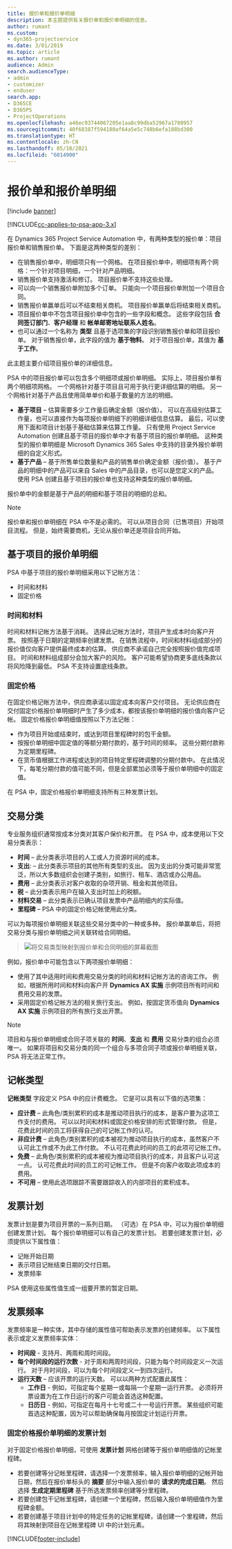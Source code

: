 ```yaml
---
title: 报价单和报价单明细
description: 本主题提供有关报价单和报价单明细的信息。
author: rumant
ms.custom:
- dyn365-projectservice
ms.date: 3/01/2019
ms.topic: article
ms.author: rumant
audience: Admin
search.audienceType:
- admin
- customizer
- enduser
search.app:
- D365CE
- D365PS
- ProjectOperations
ms.openlocfilehash: a46ec93744067205e1aa8c99dba52967a1780957
ms.sourcegitcommit: 40f68387f594180af64a5e5c748b6efa188bd300
ms.translationtype: HT
ms.contentlocale: zh-CN
ms.lasthandoff: 05/10/2021
ms.locfileid: "6014900"
---
```

# <a name="quotes-and-quote-lines"></a>报价单和报价单明细

[!include [banner](../includes/psa-now-project-operations.md)]

[!INCLUDE[cc-applies-to-psa-app-3.x](../includes/cc-applies-to-psa-app-3x.md)]

在 Dynamics 365 Project Service Automation 中，有两种类型的报价单：项目报价单和销售报价单。 下面是这两种类型的差别：

- 在销售报价单中，明细项只有一个网格。 在项目报价单中，明细项有两个网格：一个针对项目明细，一个针对产品明细。
- 销售报价单支持激活和修订。 项目报价单不支持这些处理。
- 可以向一个销售报价单附加多个订单。 只能向一个项目报价单附加一个项目合同。
- 销售报价单赢单后可以不结束相关商机。 项目报价单赢单后将结束相关商机。
- 项目报价单中不包含项目报价单中包含的一些字段和概念。 这些字段包括 **合同签订部门**、**客户经理** 和 **帐单邮寄地址联系人姓名**。  
- 也可以通过一个名称为 **类型** 且基于选项集的字段识别销售报价单和项目报价单。 对于销售报价单，此字段的值为 **基于物料**。 对于项目报价单，其值为 **基于工作**。

此主题主要介绍项目报价单的详细信息。

PSA 中的项目报价单可以包含多个明细项或报价单明细。 实际上，项目报价单有两个明细项网格。 一个网格针对基于项目且可用于执行更详细估算的明细。 另一个网格针对基于产品且使用简单单价和基于数量的方法的明细。

- **基于项目** – 估算需要多少工作量后确定金额（报价值）。 可以在高级别估算工作量，也可以直接作为每项报价单明细下的明细详细信息估算。 最后，可以使用下面和项目计划基于基础估算来估算工作量。 只有使用 Project Service Automation 创建且基于项目的报价单中才有基于项目的报价单明细。 这种类型的报价单明细是 Microsoft Dynamics 365 Sales 中支持的目录外报价单明细的自定义形式。
- **基于产品** – 基于所售单位数量和产品的销售单价确定金额（报价值）。 基于产品的明细中的产品可以来自 Sales 中的产品目录，也可以是您定义的产品。 使用 PSA 创建且基于项目的报价单也支持这种类型的报价单明细。

报价单中的金额是基于产品的明细和基于项目的明细的总和。

> [!NOTE]
> 报价单和报价单明细在 PSA 中不是必需的。 可以从项目合同（已售项目）开始项目流程。 但是，始终需要商机，无论从报价单还是项目合同开始。

## <a name="project-based-quote-lines"></a>基于项目的报价单明细

PSA 中基于项目的报价单明细采用以下记帐方法：

- 时间和材料
- 固定价格

### <a name="time-and-material"></a>时间和材料

时间和材料记帐方法基于消耗。 选择此记帐方法时，项目产生成本时向客户开票。 按照基于日期的定期频率创建发票。 在销售流程中，时间和材料组成部分的报价值仅向客户提供最终成本的估算。 供应商不承诺自己完全按照报价值完成项目。 时间和材料组成部分会加大客户的风险。 客户可能希望协商更多底线条款以将风险降到最低。 PSA 不支持设置底线条款。

### <a name="fixed-price"></a>固定价格

在固定价格记帐方法中，供应商承诺以固定成本向客户交付项目。 无论供应商在交付固定价格报价单明细时产生了多少成本，都按该报价单明细的报价值向客户记帐。 固定价格报价单明细值按照以下方法记帐： 

- 作为项目开始或结束时，或达到项目里程碑时的包干金额。 
- 按报价单明细中固定值的等额分期付款的，基于时间的频率。 这些分期付款称为定期里程碑。
- 在货币值根据工作进程或达到的项目特定里程碑调整的分期付款中。 在此情况下，每笔分期付款的值可能不同，但是全部累加必须等于报价单明细中的固定值。

在 PSA 中，固定价格报价单明细支持所有三种发票计划。

## <a name="transaction-classification"></a>交易分类

专业服务组织通常按成本分类对其客户保价和开票。 在 PSA 中，成本使用以下交易分类表示：

- **时间** – 此分类表示项目的人工或人力资源时间的成本。
- **支出**: – 此分类表示项目的其他所有类型的支出。 因为支出的分类可能非常宽泛，所以大多数组织会创建子类别，如旅行、租车、酒店或办公用品。
- **费用** – 此分类表示对客户收取的杂项开销、租金和其他项目。 
- **税** – 此分类表示用户在输入支出时加上的税额。
- **材料交易** – 此分类表示已确认项目发票中产品明细内的实际值。
- **里程碑** – PSA 中的固定价格记帐使用此分类。

可以为每项报价单明细关联这些交易分类中的一种或多种。 报价单赢单后，将把交易分类与报价单明细之间关联转给合同明细。
 
> ![将交易类型映射到报价单和合同明细的屏幕截图](media/basic-guide-5.png)
  
例如，报价单中可能包含以下两项报价单明细： 
- 使用了其中适用时间和费用交易分类的时间和材料记帐方法的咨询工作。 例如，根据所用时间和材料向客户开 **Dynamics AX 实施** 示例项目所有时间和费用交易的发票。 
- 采用固定价格记帐方法的相关旅行支出。 例如，按固定货币值向 **Dynamics AX 实施** 示例项目的所有旅行支出开票。

> [!NOTE]
> 项目和与报价单明细或合同子项关联的 **时间**、**支出** 和 **费用** 交易分类的组合必须唯一。 如果将项目和交易分类的同一个组合与多项合同子项或报价单明细关联，PSA 将无法正常工作。

## <a name="billing-types"></a>记帐类型

**记帐类型** 字段定义 PSA 中的应计费概念。 它是可以具有以下值的选项集：

- **应计费** – 此角色/类别累积的成本是推动项目执行的成本，是客户要为这项工作支付的费用。 可以以时间和材料或固定价格安排的形式管理付款。 但是，花费此时间的员工将获得自己的可记帐工作的认可。
- **非应计费** – 此角色/类别累积的成本被视为推动项目执行的成本，虽然客户不认可此工作或不为此工作付款。 不认可花费此时间的员工的此项可记帐工作。
- **免费** – 此角色/类别累积的成本被视为推动项目执行的成本，并且客户认可这一点。 认可花费此时间的员工的可记帐工作。 但是不向客户收取此项成本的费用。
- **不可用** – 使用此选项跟踪不需要跟踪收入的内部项目的累积成本。

## <a name="invoice-schedule"></a>发票计划

发票计划是要为项目开票的一系列日期。 （可选）在 PSA 中，可以为报价单明细创建发票计划。 每个报价单明细可以有自己的发票计划。 若要创建发票计划，必须提供以下属性值：

- 记帐开始日期 
- 表示项目记帐结束日期的交付日期。
- 发票频率

PSA 使用这些属性值生成一组要开票的暂定日期。

## <a name="invoice-frequency"></a>发票频率

发票频率是一种实体，其中存储的属性值可帮助表示发票的创建频率。 以下属性表示或定义发票频率实体：

- **时间段** - 支持月、两周和周时间段。 
- **每个时间段的运行次数** - 对于周和两周时间段，只能为每个时间段定义一次运行。 对于月时间段，可以为每个时间段定义一到四次运行。 
- **运行天数** – 应该开票的运行天数。 可以以两种方式配置此属性：
  - **工作日** - 例如，可指定每个星期一或每隔一个星期一运行开票。 必须将开票设置为在工作日运行的客户可能会首选这种配置。 
  - **日历日** - 例如，可指定在每月十七号或二十一号运行开票。 某些组织可能首选这种配置，因为可以帮助确保每月按固定计划运行开票。
  
### <a name="invoice-schedule-for-a-fixed-price-quote-line"></a>固定价格报价单明细的发票计划

对于固定价格报价单明细，可使用 **发票计划** 网格创建等于报价单明细值的记帐里程碑。

- 若要创建等分记帐里程碑，请选择一个发票频率，输入报价单明细的记帐开始日期，然后在报价单标头的 **摘要** 部分中输入报价单的 **请求的完成日期**。 然后选择 **生成定期里程碑** 基于所选发票频率创建等分里程碑。 
- 若要创建包干记帐里程碑，请创建一个里程碑，然后输入报价单明细值作为里程碑金额。
- 若要创建基于项目计划中的特定任务的记帐里程碑，请创建一个里程碑，然后将其映射到项目在记帐里程碑 UI 中的计划元素。


[!INCLUDE[footer-include](../includes/footer-banner.md)]